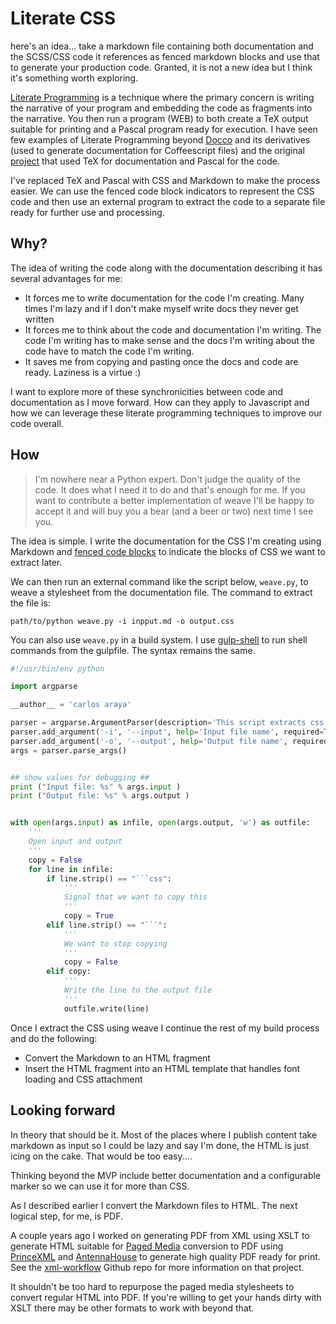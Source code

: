 # Literate CSS

here's an idea... take a markdown file containing both documentation and the SCSS/CSS code it references as fenced markdown blocks and use that to generate your production code. Granted, it is not a new idea but I think it's something worth exploring. 

[Literate Programming](http://www.literateprogramming.com/) is a technique where the primary concern is writing the narrative of your program and embedding the code as fragments into the narrative. You then run a program (WEB) to both create a TeX output suitable for printing and a Pascal program ready for execution. I have seen few examples of Literate Programming beyond [Docco](https://jashkenas.github.io/docco/) and its derivatives (used to generate documentation for Coffeescript files) and the original [project](http://www.literateprogramming.com/knuthweb.pdf) that used TeX for documentation and Pascal for the code.  
 
I've replaced TeX and Pascal with CSS and Markdown to make the process easier. We can use the fenced code block indicators to represent the CSS code and then use an external program to extract the code to a separate file ready for further use and processing. 

## Why?

The idea of writing the code along with the documentation describing it has several advantages for me: 

* It forces me to write documentation for the code I'm creating. Many times I'm lazy and if I don't make myself write docs they never get written
* It forces me to think about the code and documentation I'm writing. The code I'm writing has to make sense and the docs I'm writing about the code have to match the code I'm writing. 
* It saves me from copying and pasting once the docs and code are ready. Laziness is a virtue :)

I want to explore more of these synchronicities between code and documentation as I move forward. How can they apply to Javascript and how we can leverage these literate programming techniques to improve our code overall.

## How

> I'm nowhere near a Python expert. Don't judge the quality of the code. It does what I need it to do and that's enough for me. If you want to contribute a better implementation of weave I'll be happy to accept it and will buy you a bear (and a beer or two) next time I see you.

The idea is simple. I write the documentation for the CSS I'm creating using Markdown and [fenced code blocks](https://help.github.com/articles/creating-and-highlighting-code-blocks/) to indicate the blocks of CSS we want to extract later. 
 
We can then run an external command like the script below, `weave.py`, to weave a stylesheet from the documentation file. The command to extract the file is:

```text
path/to/python weave.py -i inpput.md -o output.css
```

You can also use `weave.py` in a build system. I use [gulp-shell](https://www.npmjs.com/package/gulp-shell) to run shell commands from the gulpfile. The syntax remains the same. 

```python
#!/usr/bin/env python

import argparse

__author__ = 'carlos araya'

parser = argparse.ArgumentParser(description='This script extracts css from a markdown file')
parser.add_argument('-i', '--input', help='Input file name', required=True)
parser.add_argument('-o', '--output', help='Output file name', required=True)
args = parser.parse_args()


## show values for debugging ##
print ("Input file: %s" % args.input )
print ("Output file: %s" % args.output )


with open(args.input) as infile, open(args.output, 'w') as outfile:
    '''
    Open input and output
    '''
    copy = False
    for line in infile:
        if line.strip() == "```css":
            '''
            Signal that we want to copy this
            '''
            copy = True
        elif line.strip() == "```":
            '''
            We want to stop copying
            '''
            copy = False
        elif copy:
            '''
            Write the line to the output file
            '''
            outfile.write(line)
```

Once I extract the CSS using weave I continue the rest of my build process and do the following:

* Convert the Markdown to an HTML fragment
* Insert the HTML fragment into an HTML template that handles font loading and CSS attachment

## Looking forward

In theory that should be it. Most of the places where I publish content take markdown as input so I could be lazy and say I'm done, the HTML is just icing on the cake. That would be too easy.... 

Thinking beyond the MVP include better documentation and a configurable marker so we can use it for more than CSS.

As I described earlier I convert the Markdown files to HTML. The next logical step, for me, is PDF. 

A couple years ago I worked on generating PDF from XML using XSLT to generate HTML suitable for [Paged Media](https://www.w3.org/TR/css3-page/) conversion to PDF using [PrinceXML](http://www.princexml.com/) and [AntennaHouse](https://www.antennahouse.com/antenna1/) to generate high quality PDF ready for print. See the [xml-workflow](https://github.com/caraya/xml-workflow) Github repo for more information on that project. 

It shouldn't be too hard to repurpose the paged media stylesheets to convert regular HTML into PDF. If you're willing to get your hands dirty with XSLT there may be other formats to work with beyond that.
